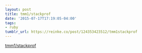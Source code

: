 ```yaml
---
layout: post
title: tmm1/stackprof
date: '2015-07-17T17:19:05-04:00'
tags:
- ruby
tumblr_url: https://reinke.co/post/124353423512/tmm1stackprof
---
```

[tmm1/stackprof](https://github.com/tmm1/stackprof)  
